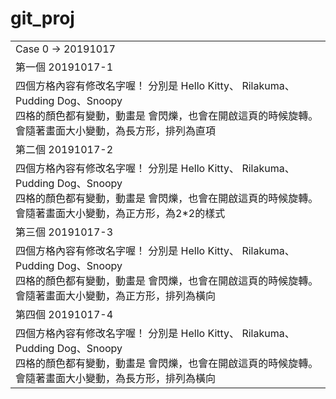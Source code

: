 # git_proj
<table>
<tr><td>
Case 0 -> 20191017
</td></tr>
<tr><td>
第一個 20191017-1
</td></tr>
<tr><td>
四個方格內容有修改名字喔！ 分別是 Hello Kitty、 Rilakuma、Pudding Dog、Snoopy<br>
四格的顏色都有變動，動畫是 會閃爍，也會在開啟這頁的時候旋轉。<br>
會隨著畫面大小變動，為長方形，排列為直項<br>
</td></tr>
<tr><td>
第二個 20191017-2 
</td></tr>
<tr><td>
四個方格內容有修改名字喔！ 分別是 Hello Kitty、 Rilakuma、Pudding Dog、Snoopy<br>
四格的顏色都有變動，動畫是 會閃爍，也會在開啟這頁的時候旋轉。<br>
會隨著畫面大小變動，為正方形，為2*2的樣式<br>
</td></tr>
<tr><td>
第三個 20191017-3
</td></tr>
<tr><td>
四個方格內容有修改名字喔！ 分別是 Hello Kitty、 Rilakuma、Pudding Dog、Snoopy<br>
四格的顏色都有變動，動畫是 會閃爍，也會在開啟這頁的時候旋轉。<br>
會隨著畫面大小變動，為正方形，排列為橫向<br>
</td></tr>
<tr><td>
第四個 20191017-4
</td></tr>
<tr><td>
四個方格內容有修改名字喔！ 分別是 Hello Kitty、 Rilakuma、Pudding Dog、Snoopy<br>
四格的顏色都有變動，動畫是 會閃爍，也會在開啟這頁的時候旋轉。<br>
會隨著畫面大小變動，為長方形，排列為橫向<br>
</td></tr>
</table>
